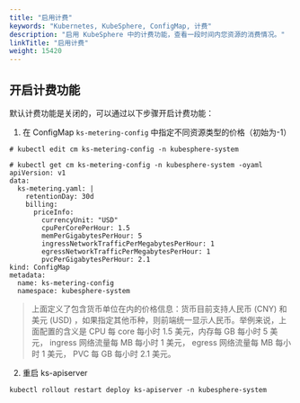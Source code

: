 ```yaml
---
title: "启用计费"
keywords: "Kubernetes, KubeSphere, ConfigMap, 计费"
description: "启用 KubeSphere 中的计费功能，查看一段时间内您资源的消费情况。"
linkTitle: "启用计费"
weight: 15420
---
```


## 开启计费功能

默认计费功能是关闭的，可以通过以下步骤开启计费功能：

1. 在 ConfigMap `ks-metering-config` 中指定不同资源类型的价格（初始为-1）

```shell
# kubectl edit cm ks-metering-config -n kubesphere-system

# kubectl get cm ks-metering-config -n kubesphere-system -oyaml
apiVersion: v1
data:
  ks-metering.yaml: |
    retentionDay: 30d
    billing:
      priceInfo:
        currencyUnit: "USD"
        cpuPerCorePerHour: 1.5
        memPerGigabytesPerHour: 5
        ingressNetworkTrafficPerMegabytesPerHour: 1
        egressNetworkTrafficPerMegabytesPerHour: 1
        pvcPerGigabytesPerHour: 2.1
kind: ConfigMap
metadata:
  name: ks-metering-config
  namespace: kubesphere-system
```

> 上面定义了包含货币单位在内的价格信息：货币目前支持人民币 (CNY) 和美元 (USD) ，如果指定其他币种，则前端统一显示人民币。举例来说，上面配置的含义是 CPU 每 core 每小时 1.5 美元，内存每 GB 每小时 5 美元， ingress 网络流量每 MB 每小时 1 美元， egress 网络流量每 MB 每小时 1 美元， PVC 每 GB 每小时 2.1 美元。

2. 重启 ks-apiserver

```shell
kubectl rollout restart deploy ks-apiserver -n kubesphere-system
```
